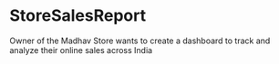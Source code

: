 # StoreSalesReport
Owner of the Madhav Store wants to create a dashboard to track and analyze their online sales across India
